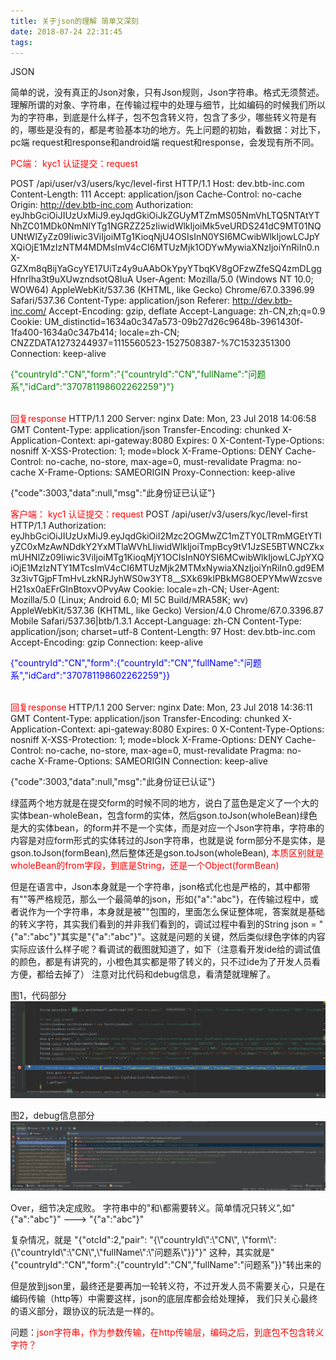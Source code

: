 ```yaml
---
title: 关于json的理解 简单又深刻
date: 2018-07-24 22:31:45
tags:
---
```


JSON

简单的说，没有真正的Json对象，只有Json规则，Json字符串。格式无须赘述。理解所谓的对象、字符串，在传输过程中的处理与细节，比如编码的时候我们所以为的字符串，到底是什么样子，包不包含转义符，包含了多少，哪些转义符是有的，哪些是没有的，都是考验基本功的地方。先上问题的初始，看数据：对比下，pc端 request和response和android端 request和response，会发现有所不同。

<!--more-->

<font color=red>PC端：
kyc1 认证提交：request</font>

POST /api/user/v3/users/kyc/level-first HTTP/1.1
Host: dev.btb-inc.com
Content-Length: 111
Accept: application/json
Cache-Control: no-cache
Origin: http://dev.btb-inc.com
Authorization: eyJhbGciOiJIUzUxMiJ9.eyJqdGkiOiJkZGUyMTZmMS05NmVhLTQ5NTAtYTNhZC01MDk0NmNlYTg1NGRZZ25zIiwidWlkIjoiMk5veURDS241dC9MT01NQUNtWlZyZz09Iiwic3ViIjoiMTg1KioqNjU4OSIsInN0YSI6MCwibWlkIjowLCJpYXQiOjE1MzIzNTM4MDMsImV4cCI6MTUzMjk1ODYwMywiaXNzIjoiYnRiIn0.nX-GZXm8qBijYaGcyYE17UiTz4y9uAAbOkYpyYTbqKV8gOFzwZfeSQ4zmDLggHfnrlha3t9uXUwzndsotQ8IuA
User-Agent: Mozilla/5.0 (Windows NT 10.0; WOW64) AppleWebKit/537.36 (KHTML, like Gecko) Chrome/67.0.3396.99 Safari/537.36
Content-Type: application/json
Referer: http://dev.btb-inc.com/
Accept-Encoding: gzip, deflate
Accept-Language: zh-CN,zh;q=0.9
Cookie: UM_distinctid=1634a0c347a573-09b27d26c9648b-3961430f-1fa400-1634a0c347b414; locale=zh-CN; CNZZDATA1273244937=1115560523-1527508387-%7C1532351300
Connection: keep-alive

<font color=green>{"countryId":"CN","form":"{\"countryId\":\"CN\",\"fullName\":\"问题系\",\"idCard\":\"370781198602262259\"}"}</font>

<br>
<font color=red>回复response</font>
HTTP/1.1 200 
Server: nginx
Date: Mon, 23 Jul 2018 14:06:58 GMT
Content-Type: application/json
Transfer-Encoding: chunked
X-Application-Context: api-gateway:8080
Expires: 0
X-Content-Type-Options: nosniff
X-XSS-Protection: 1; mode=block
X-Frame-Options: DENY
Cache-Control: no-cache, no-store, max-age=0, must-revalidate
Pragma: no-cache
X-Frame-Options: SAMEORIGIN
Proxy-Connection: keep-alive

{"code":3003,"data":null,"msg":"此身份证已认证"}

<font color=red>客户端：
kyc1 认证提交：request</font>
POST /api/user/v3/users/kyc/level-first HTTP/1.1
Authorization: eyJhbGciOiJIUzUxMiJ9.eyJqdGkiOiI2Mzc2OGMwZC1mZTY0LTRmMGEtYTIyZC0xMzAwNDdkY2YxMTlaWVhLIiwidWlkIjoiTmpBcy9tV1JzSE5BTWNCZkxmUHNlZz09Iiwic3ViIjoiMTg1KioqMjY1OCIsInN0YSI6MCwibWlkIjowLCJpYXQiOjE1MzIzNTY1MTcsImV4cCI6MTUzMjk2MTMxNywiaXNzIjoiYnRiIn0.gd9EM3z3ivTGjpFTmHvLzkNRJyhWS0w3YT8__SXk69klPBkMG8OEPYMwWzcsveH21sx0aEFrGInBtoxvOPvyAw
Cookie: locale=zh-CN;
User-Agent: Mozilla/5.0 (Linux; Android 6.0; MI 5C Build/MRA58K; wv) AppleWebKit/537.36 (KHTML, like Gecko) Version/4.0 Chrome/67.0.3396.87 Mobile Safari/537.36|btb/1.3.1
Accept-Language: zh-CN
Content-Type: application/json; charset=utf-8
Content-Length: 97
Host: dev.btb-inc.com
Accept-Encoding: gzip
Connection: keep-alive

<font color=blue>{"countryId":"CN","form":{"countryId":"CN","fullName":"问题系","idCard":"370781198602262259"}}</font>

<br>
<font color=red>回复response</font>
HTTP/1.1 200 
Server: nginx
Date: Mon, 23 Jul 2018 14:36:11 GMT
Content-Type: application/json
Transfer-Encoding: chunked
X-Application-Context: api-gateway:8080
Expires: 0
X-Content-Type-Options: nosniff
X-XSS-Protection: 1; mode=block
X-Frame-Options: DENY
Cache-Control: no-cache, no-store, max-age=0, must-revalidate
Pragma: no-cache
X-Frame-Options: SAMEORIGIN
Connection: keep-alive

{"code":3003,"data":null,"msg":"此身份证已认证"}

绿蓝两个地方就是在提交form的时候不同的地方，说白了蓝色是定义了一个大的实体bean-wholeBean，包含form的实体，然后gson.toJson(wholeBean)绿色是大的实体bean，的form并不是一个实体，而是对应一个Json字符串，字符串的内容是对应form形式的实体转过的Json字符串，也就是说
form部分不是实体，是gson.toJson(formBean),然后整体还是gson.toJson(wholeBean),
<font color=red>本质区别就是wholeBean的from字段，到底是String，还是一个Object(formBean)</font>

但是在语言中，Json本身就是一个字符串，json格式化也是严格的，其中都带有""等严格规范，那么一个最简单的json，形如{"a":"abc"}，在传输过程中，或者说作为一个字符串，本身就是被""包围的，里面怎么保证整体呢，答案就是基础的转义字符，其实我们看到的并非我们看到的，调试过程中看到的String json = "{"a":"abc"}"其实是"{\"a\":\"abc\"}"。这就是问题的关键，然后类似绿色字体的内容实际应该什么样子呢？看调试的截图就知道了，如下（注意看开发ide给的调试值的颜色，都是有讲究的，小橙色其实都是带了转义的，只不过ide为了开发人员看方便，都给去掉了）
注意对比代码和debug信息，看清楚就理解了。

图1，代码部分
![代码部分](https://github.com/jiangzenghe/pics/blob/master/tech/20180724223145-1.png?raw=true)

图2，debug信息部分
![debug部分](https://github.com/jiangzenghe/pics/blob/master/tech/20180724223145-2.png?raw=true)

Over，细节决定成败。
字符串中的"和\都需要转义。简单情况只转义",如"{"a":"abc"}" ---> "{\"a\":\"abc\"}"

复杂情况，就是
"{\"otcId\":2,\"pair\":
\"{\\\"countryId\\\":\\\"CN\\\",
\\\"form\\\":{\\\"countryId\\\":\\\"CN\\\",\\\"fullName\\\":\\\"问题系\\\"}}\"}"
这种，其实就是"{\"countryId\":\"CN\",\"form\":{\"countryId\":\"CN\",\"fullName\":\"问题系\"}}"转出来的

但是放到json里，最终还是要再加一轮转义符，不过开发人员不需要关心，只是在编码传输（http等）中需要这样，json的底层库都会给处理掉，
我们只关心最终的语义部分，跟协议的玩法是一样的。

问题：<font color=red>json字符串，作为参数传输，在http传输层，编码之后，到底包不包含转义字符？</font>
